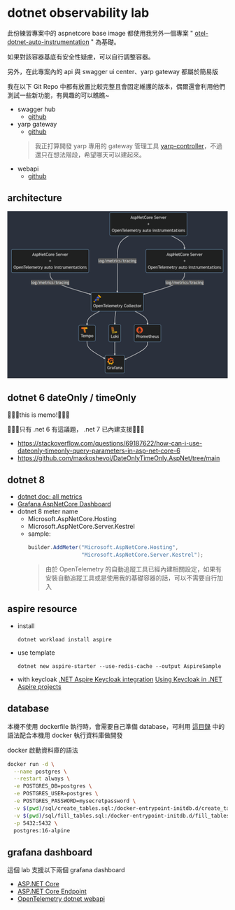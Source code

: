 # dotnet observability lab

此份練習專案中的 aspnetcore base image 都使用我另外一個專案 " [otel-dotnet-auto-instrumentation](https://github.com/YuChia-Wei/otel-dotnet-auto-instrumentation) " 為基礎。

如果對該容器基底有安全性疑慮，可以自行調整容器。

另外，在此專案內的 api 與 swagger ui center、yarp gateway 都屬於簡易版

我在以下 Git Repo 中都有放置比較完整且會固定維護的版本，偶爾還會利用他們測試一些新功能，有興趣的可以瞧瞧~

- swagger hub
  - [github](https://github.com/YuChia-Wei/swagger-ui-center)
- yarp gateway
  - [github](https://github.com/YuChia-Wei/application-gateway-lab)
  > 我正打算開發 yarp 專用的 gateway 管理工具 [yarp-controller](https://github.com/YuChia-Wei/yarp-controller)，不過還只在想法階段，希望哪天可以建起來。
- webapi
  - [github](https://github.com/YuChia-Wei/dotnet-webapi-lab)

## architecture

![](./doc/img/architecture-diagram.png)

## dotnet 6 dateOnly / timeOnly

🚨🚨🚨this is memo!🚨🚨🚨

🚩🚩🚩只有 .net 6 有這議題， .net 7 已內建支援🚩🚩🚩

- https://stackoverflow.com/questions/69187622/how-can-i-use-dateonly-timeonly-query-parameters-in-asp-net-core-6
- https://github.com/maxkoshevoi/DateOnlyTimeOnly.AspNet/tree/main

## dotnet 8

- [dotnet doc: all metrics](https://learn.microsoft.com/en-us/dotnet/core/diagnostics/built-in-metrics-aspnetcore?view=aspnetcore-8.0)
- [Grafana AspNetCore Dashboard](https://github.com/JamesNK/aspnetcore-grafana/tree/main/dashboards)
- dotnet 8 meter name
  - Microsoft.AspNetCore.Hosting
  - Microsoft.AspNetCore.Server.Kestrel
  - sample:
    ```csharp
    builder.AddMeter("Microsoft.AspNetCore.Hosting",
                     "Microsoft.AspNetCore.Server.Kestrel");
    ```
    > 由於 OpenTelemetry 的自動追蹤工具已經內建相關設定，如果有安裝自動追蹤工具或是使用我的基礎容器的話，可以不需要自行加入

## aspire resource

- install
  ```shell
  dotnet workload install aspire
  ```
- use template
  ```shell
  dotnet new aspire-starter --use-redis-cache --output AspireSample
  ```
- with keycloak
  [.NET Aspire Keycloak integration](https://learn.microsoft.com/en-us/dotnet/aspire/authentication/keycloak-integration?tabs=dotnet-cli)
  [Using Keycloak in .NET Aspire projects](https://nikiforovall.github.io/dotnet/keycloak/2024/06/02/aspire-support-for-keycloak.html)

## database

本機不使用 dockerfile 執行時，會需要自己準備 database，可利用 [這目錄](./docker/sql) 中的語法配合本機用 docker 執行資料庫做開發

docker 啟動資料庫的語法

```bash
docker run -d \
  --name postgres \
  --restart always \
  -e POSTGRES_DB=postgres \
  -e POSTGRES_USER=postgres \
  -e POSTGRES_PASSWORD=mysecretpassword \
  -v $(pwd)/sql/create_tables.sql:/docker-entrypoint-initdb.d/create_tables.sql \
  -v $(pwd)/sql/fill_tables.sql:/docker-entrypoint-initdb.d/fill_tables.sql \
  -p 5432:5432 \
  postgres:16-alpine
```

## grafana dashboard

這個 lab 支援以下兩個 grafana dashboard

- [ASP.NET Core](https://grafana.com/grafana/dashboards/19924-asp-net-core/)
- [ASP.NET Core Endpoint](https://grafana.com/grafana/dashboards/19925-asp-net-core-endpoint/)
- [OpenTelemetry dotnet webapi](https://grafana.com/grafana/dashboards/20568-opentelemetry-dotnet-webapi/)